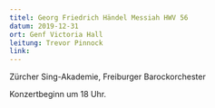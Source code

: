 ```yaml
---
titel: Georg Friedrich Händel Messiah HWV 56
datum: 2019-12-31
ort: Genf Victoria Hall
leitung: Trevor Pinnock
link:
---
```

Zürcher Sing-Akademie, Freiburger Barockorchester

Konzertbeginn um 18 Uhr.
